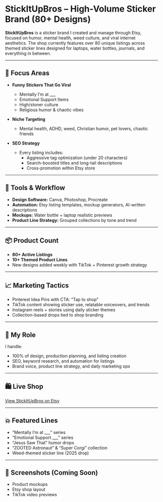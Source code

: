 # StickItUpBros – High-Volume Sticker Brand (80+ Designs)

**StickItUpBros** is a sticker brand I created and manage through Etsy, focused on humor, mental health, weed culture, and viral internet aesthetics. The shop currently features over 80 unique listings across themed sticker lines designed for laptops, water bottles, journals, and everything in between.

---

## 🎯 Focus Areas

- **Funny Stickers That Go Viral**
  - Mentally I’m at ___
  - Emotional Support Items
  - High/stoner culture
  - Religious humor & chaotic vibes

- **Niche Targeting**
  - Mental health, ADHD, weed, Christian humor, pet lovers, chaotic friends

- **SEO Strategy**
  - Every listing includes:
    - Aggressive tag optimization (under 20 characters)
    - Search-boosted titles and long-tail descriptions
    - Cross-promotion within Etsy store

---

## 🧠 Tools & Workflow

- **Design Software:** Canva, Photoshop, Procreate  
- **Automation:** Etsy listing templates, mockup generators, AI-written descriptions  
- **Mockups:** Water bottle + laptop realistic previews  
- **Product Line Strategy:** Grouped collections by tone and trend

---

## 📦 Product Count

- **80+ Active Listings**  
- **10+ Themed Product Lines**  
- New designs added weekly with TikTok + Pinterest growth strategy

---

## 📈 Marketing Tactics

- Pinterest Idea Pins with CTA: “Tap to shop”  
- TikTok content showing sticker use, relatable voiceovers, and trends  
- Instagram reels + stories using daily sticker themes  
- Collection-based drops tied to shop branding

---

## 🧩 My Role

I handle:
- 100% of design, production planning, and listing creation  
- SEO, keyword research, and automation for listings  
- Brand voice, product line strategy, and daily marketing ops

---

## 🛍️ Live Shop

[View StickItUpBros on Etsy](https://www.etsy.com/shop/StickItUpBros)

---

## 💥 Featured Lines

- “Mentally I’m at ___” series  
- “Emotional Support ___” series  
- “Jesus Saw That” humor drops  
- “ZOOTED Astronaut” & “Super Corgi” collection  
- Weed-themed sticker line (2025 drop)

---

## 📸 Screenshots (Coming Soon)

- Product mockups  
- Etsy shop layout  
- TikTok video previews
